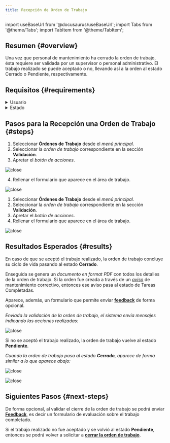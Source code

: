 ```yaml
---
title: Recepción de Orden de Trabajo
---
```


import useBaseUrl from '@docusaurus/useBaseUrl'; 
import Tabs from '@theme/Tabs';
import TabItem from '@theme/TabItem';

## Resumen {#overview}
Una vez que personal de mantenimiento ha cerrado la orden de trabajo, ésta requiere ser validada por un supervisor o personal administrativo. El trabajo realizado se puede aceptado o no, llevando así a la orden al estado Cerrado o Pendiente, respectivamente.

## Requisitos {#requirements}
<details>
<summary>Usuario</summary>
<div>

El [_usuario_](/docs/products/corrective_maintenance/master_data/users) encargado de la recepción de la orden de trabajo debe tener uno de los siguientes [_cargos_](/docs/products/corrective_maintenance/master_data/job_title):
`supervisor`, `administrador` o `jefe`

</div>
</details>

<details>
<summary>Estado</summary>
<div>

Sólo en el estado de **Validación** se podrá hacer la recepción de la orden de trabajo.

</div>
</details>

## Pasos para la Recepción una Orden de Trabajo {#steps}
1.	Seleccionar **Órdenes de Trabajo** desde el _menú principal._
2.	Seleccionar la _orden de trabajo_ correspondiente en la sección **Validación**.
3.	Apretar el _botón de acciones_.

<Tabs>
<TabItem value="desktop" label="Escritorio" default>

<div className="img_sizing">

![close](/img/productos_es/product_cm_wo_validate_01.png)

</div>

4.	Rellenar el formulario que aparece en el área de trabajo.

<div className="img_sizing_small">

![close](/img/productos_es/product_cm_wo_validate_02.png)

</div>

</TabItem>
<TabItem value="mobile" label="Versión Móvil">

1.	Seleccionar **Órdenes de Trabajo** desde el _menú principal._
2.	Seleccionar la _orden de trabajo_ correspondiente en la sección **Validación**.
3.	Apretar el _botón de acciones_.
4.	Rellenar el formulario que aparece en el área de trabajo.

<div className="img_sizing">

![close](/img/productos_es/product_cm_wo_validate_01m.png)

</div>

</TabItem>
</Tabs>

## Resultados Esperados {#results}
En caso de que se aceptó el trabajo realizado, la orden de trabajo concluye su ciclo de vida pasando al estado **Cerrado**. 

Enseguida se genera un _documento en format PDF_ con todos los detalles de la orden de trabajo. Si la orden fue creada a través de un [_aviso_](/docs/products/corrective_maintenance/actions/create_notification) de mantenimiento correctivo, entonces ese aviso pasa al estado de Tareas Completadas. 

Aparece, además, un formulario que permite enviar [**feedback**](/docs/products/corrective_maintenance/actions/wo_feedback) de forma opcional.

_Enviada la validación de la orden de trabajo, el sistema envía mensajes indicando las acciones realizadas:_

<div className="img_sizing_50">

![close](/img/productos_es/product_cm_wo_validate_03.png)

</div>

Si no se aceptó el trabajo realizado, la orden de trabajo vuelve al estado **Pendiente**.

_Cuando la orden de trabajo pasa al estado **Cerrado**, aparece de forma similar a lo que aparece abajo:_

<Tabs>
<TabItem value="desktop" label="Escritorio" default>

<div className="img_sizing">

![close](/img/productos_es/product_cm_wo_validate_04.png)

</div>

</TabItem>
<TabItem value="mobile" label="Versión Móvil">

<div className="img_sizing_extra_small">

![close](/img/productos_es/product_cm_wo_validate_04m.png)

</div>

</TabItem>
</Tabs>

## Siguientes Pasos {#next-steps}
De forma opcional, al validar el cierre de la orden de trabajo se podrá enviar [**Feedback**](/docs/products/corrective_maintenance/actions/wo_feedback), es decir un formulario de evaluación sobre el trabajo completado.

Si el trabajo realizado no fue aceptado y se volvió al estado **Pendiente**, entonces se podrá volver a solicitar a [**cerrar la orden de trabajo**](/docs/products/corrective_maintenance/actions/wo_close). 
